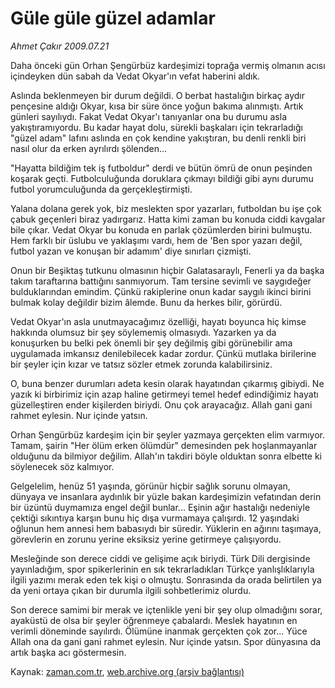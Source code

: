 # Güle güle güzel adamlar

*Ahmet Çakır 2009.07.21*

<tr><td class="metin" colspan="2" style="padding-top: 20px; padding-left: 5px; padding-right: 10px;">Daha önceki gün Orhan Şengürbüz kardeşimizi toprağa vermiş olmanın acısı içindeyken dün sabah da Vedat Okyar'ın vefat haberini aldık.</td></tr><tr><td class="metin" colspan="2" style="padding-top: 20px; padding-left: 5px; padding-right: 10px;"><p>Aslında beklenmeyen bir durum değildi. O berbat hastalığın birkaç aydır pençesine aldığı Okyar, kısa bir süre önce yoğun bakıma alınmıştı. Artık günleri sayılıydı. Fakat Vedat Okyar'ı tanıyanlar ona bu durumu asla yakıştıramıyordu. Bu kadar hayat dolu, sürekli başkaları için tekrarladığı "güzel adam" lafını aslında en çok kendine yakıştıran, bu denli renkli biri nasıl olur da erken ayrılırdı şölenden...
<p>"Hayatta bildiğim tek iş futboldur" derdi ve bütün ömrü de onun peşinden koşarak geçti. Futbolculuğunda doruklara çıkmayı bildiği gibi aynı durumu futbol yorumculuğunda da gerçekleştirmişti.
<p>Yalana dolana gerek yok, biz meslekten spor yazarları, futboldan bu işe çok çabuk geçenleri biraz yadırgarız. Hatta kimi zaman bu konuda ciddi kavgalar bile çıkar. Vedat Okyar bu konuda en parlak çözümlerden birini bulmuştu. Hem farklı bir üslubu ve yaklaşımı vardı, hem de 'Ben spor yazarı değil, futbol yazan ve konuşan bir adamım' diye sınırları çizmişti.
<p>Onun bir Beşiktaş tutkunu olmasının hiçbir Galatasaraylı, Fenerli ya da başka takım taraftarına battığını sanmıyorum. Tam tersine sevimli ve saygıdeğer bulduklarından emindim. Çünkü rakiplerine onun kadar saygılı ikinci birini bulmak kolay değildir bizim âlemde. Bunu da herkes bilir, görürdü.
<p>Vedat Okyar'ın asla unutmayacağımız özelliği, hayatı boyunca hiç kimse hakkında olumsuz bir şey söylememiş olmasıydı. Yazarken ya da konuşurken bu belki pek önemli bir şey değilmiş gibi görünebilir ama uygulamada imkansız denilebilecek kadar zordur. Çünkü mutlaka birilerine bir şeyler için kızar ve tatsız sözler etmek zorunda kalabilirsiniz.
<p>O, buna benzer durumları adeta kesin olarak hayatından çıkarmış gibiydi. Ne yazık ki birbirimiz için azap haline getirmeyi temel hedef edindiğimiz hayatı güzelleştiren ender kişilerden biriydi. Onu çok arayacağız. Allah gani gani rahmet eylesin. Nur içinde yatsın.
<p>Orhan Şengürbüz kardeşim için bir şeyler yazmaya gerçekten elim varmıyor. Tamam, şairin "Her ölüm erken ölümdür" demesinden pek hoşlanmayanlar olduğunu da bilmiyor değilim. Allah'ın takdiri böyle olduktan sonra elbette ki söylenecek söz kalmıyor.
<p>Gelgelelim, henüz 51 yaşında, görünür hiçbir sağlık sorunu olmayan, dünyaya ve insanlara aydınlık bir yüzle bakan kardeşimizin vefatından derin bir üzüntü duymamıza engel değil bunlar... Eşinin ağır hastalığı nedeniyle çektiği sıkıntıya karşın bunu hiç dışa vurmamaya çalışırdı. 12 yaşındaki oğlunun hem annesi hem babasıydı bir süredir. Yüklerin en ağırını taşımaya, görevlerin en zorunu yerine eksiksiz yerine getirmeye çalışıyordu.
<p>Mesleğinde son derece ciddi ve gelişime açık biriydi. Türk Dili dergisinde yayınladığım, spor spikerlerinin en sık tekrarladıkları Türkçe yanlışlıklarıyla ilgili yazımı merak eden tek kişi o olmuştu. Sonrasında da orada belirtilen ya da yeni ortaya çıkan bir durumla ilgili sohbetlerimiz olurdu.
<p>Son derece samimi bir merak ve içtenlikle yeni bir şey olup olmadığını sorar, ayaküstü de olsa bir şeyler öğrenmeye çabalardı. Meslek hayatının en verimli döneminde sayılırdı. Ölümüne inanmak gerçekten çok zor... Yüce Allah ona da gani gani rahmet eylesin. Nur içinde yatsın. Spor dünyasına da artık başka acı göstermesin.<br/></p></p></p></p></p></p></p></p></p></p></td></tr>

Kaynak: [zaman.com.tr](http://zaman.com.tr/yazar.do?yazino=871647), [web.archive.org (arşiv bağlantısı)](http://web.archive.org/web/20090728013944/http://www.zaman.com.tr:80/yazar.do?yazino=871647)
